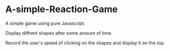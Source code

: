 # A-simple-Reaction-Game

A simple game using pure Javascript.

Display diffrent shapes after some amount of time.

Record the user's speed of clicking on the shapes and display it on the top.